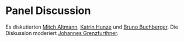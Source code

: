 # Panel Discussion

Es diskutierten [Mitch Altmann](https://en.wikipedia.org/wiki/Mitch\_Altman), [Katrin Hunze](https://raumperspektive.com/) und [Bruno Buchberger](https://en.wikipedia.org/wiki/Bruno\_Buchberger). Die Diskussion moderiert [Johannes Grenzfurthner](https://en.wikipedia.org/wiki/Johannes\_Grenzfurthner).&#x20;
